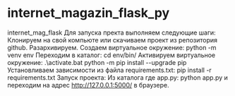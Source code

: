 # internet_magazin_flask_py
internet_mag_flask
Для запуска пректа выполняем следующие шаги:
Клонируем на свой компьюте или скачиваем проект из репозитория github. Разархивируем.
Cоздаем виртуальное окружение: python -m venv env
Переходим в каталог: cd env/bin/
Активируем виртуальное окружение: .\activate.bat
python -m pip install --upgrade pip
Установливаем зависимости из файла requirements.txt: pip install -r requirements.txt
Запуск проекта: Из каталога где app.py: python app.py и переходим на адрес http://127.0.0.1:5000/ в браузере.
